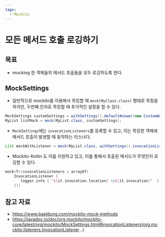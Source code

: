 ```yaml
---
tags:
  - Mockito
---
```

# 모든 메서드 호출 로깅하기

## 목표

- mocking 한 객체들의 메서드 호출들을 모두 로깅하도록 한다.

## MockSettings

- 일반적으로 mockito를 이용해서 목킹할 때 `mock(MyClass.class)` 형태로 목칭을 하지만, 두번째 인자로 목킹할 때 추가적인 설정을 할 수 있다.

```java
MockSettings customSettings = withSettings().defaultAnswer(new CustomAnswer());
MyList listMock = mock(MyList.class, customSettings);
```

- `MockSettings`에는 `invocationListeners`를 등록할 수 있고, 이는 목킹한 객체에 메서드 호출이 발생할 때 동작하는 리스너다.

```java
List mockWithListener = mock(MyList.class, withSettings().invocationListeners(new YourInvocationListener()));
```

- Mockito-Kotlin 도 이를 지원하고 있고, 이를 통해서 호출된 메서드가 무엇인지 로깅할 수 있다.

```kotlin
mock<T>(invocationListeners = arrayOf(  
    InvocationListener {  
       logger.info { "${it.invocation.location} \n${it.invocation}"  }  
    }))
```

## 참고 자료

- https://www.baeldung.com/mockito-mock-methods
- https://javadoc.io/doc/org.mockito/mockito-core/latest/org/mockito/MockSettings.html#invocationListeners(org.mockito.listeners.InvocationListener...)